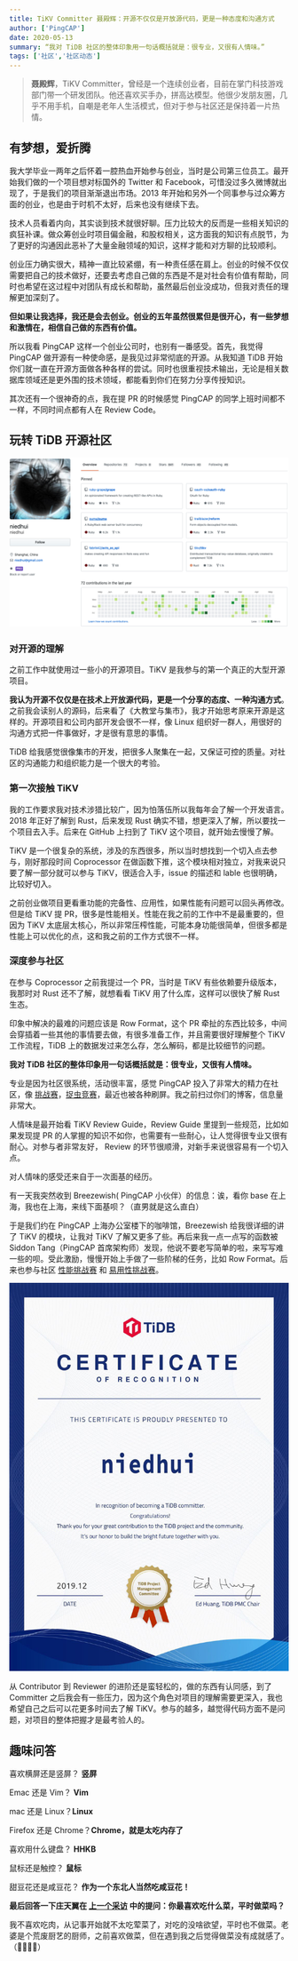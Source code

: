 ```yaml
---
title: TiKV Committer 聂殿辉：开源不仅仅是开放源代码，更是一种态度和沟通方式
author: ['PingCAP']
date: 2020-05-13
summary: “我对 TiDB 社区的整体印象用一句话概括就是：很专业，又很有人情味。”
tags: ['社区','社区动态']
---
```


>**聂殿辉**，TiKV Committer，曾经是一个连续创业者，目前在掌门科技游戏部门带一个研发团队。他还喜欢买手办，拼高达模型。他很少发朋友圈，几乎不用手机，自嘲是老年人生活模式，但对于参与社区还是保持着一片热情。

## 有梦想，爱折腾

我大学毕业一两年之后怀着一腔热血开始参与创业，当时是公司第三位员工。最开始我们做的一个项目想对标国外的 Twitter 和 Facebook，可惜没过多久微博就出现了，于是我们的项目渐渐退出市场。2013 年开始和另外一个同事参与过众筹方面的创业，也是由于时机不太好，后来也没有继续下去。

技术人员看着内向，其实谈到技术就很好聊。压力比较大的反而是一些相关知识的疯狂补课。做众筹创业时项目偏金融，和股权相关，这方面我的知识有点脱节，为了更好的沟通因此恶补了大量金融领域的知识，这样才能和对方聊的比较顺利。

创业压力确实很大，精神一直比较紧绷，有一种责任感在肩上。创业的时候不仅仅需要把自己的技术做好，还要去考虑自己做的东西是不是对社会有价值有帮助，同时也希望在这过程中对团队有成长和帮助，虽然最后创业没成功，但我对责任的理解更加深刻了。

**但如果让我选择，我还是会去创业。创业的五年虽然很累但是很开心，有一些梦想和激情在，相信自己做的东西有价值。**

所以我看 PingCAP 这样一个创业公司时，也别有一番感受。首先，我觉得 PingCAP 做开源有一种使命感，是我见过非常彻底的开源。从我知道 TiDB 开始你们就一直在开源方面做各种各样的尝试。同时也很重视技术输出，无论是相关数据库领域还是更外围的技术领域，都能看到你们在努力分享传授知识。

其次还有一个很神奇的点，我在提 PR 的时候感觉 PingCAP 的同学上班时间都不一样，不同时间点都有人在 Review Code。

## 玩转 TiDB 开源社区

![](media/tikv-committer-niedhui/1-github主页.png)

### 对开源的理解

之前工作中就使用过一些小的开源项目。TiKV 是我参与的第一个真正的大型开源项目。

**我认为开源不仅仅是在技术上开放源代码，更是一个分享的态度、一种沟通方式**。之前我会读别人的源码，后来看了《大教堂与集市》，我才开始思考原来开源是这样的。开源项目和公司内部开发会很不一样，像 Linux 组织好一群人，用很好的沟通方式把一件事做好，才是很有意思的事情。

TiDB 给我感觉很像集市的开发，把很多人聚集在一起，又保证可控的质量。对社区的沟通能力和组织能力是一个很大的考验。

### 第一次接触 TiKV

我的工作要求我对技术涉猎比较广，因为怕落伍所以我每年会了解一个开发语言。2018 年正好了解到 Rust，后来发现 Rust 确实不错，想更深入了解，所以要找一个项目去入手。后来在 GitHub 上扫到了 TiKV 这个项目，就开始去慢慢了解。

TiKV 是一个很复杂的系统，涉及的东西很多，所以当时想找到一个切入点去参与，刚好那段时间 Coprocessor 在做函数下推，这个模块相对独立，对我来说只要了解一部分就可以参与 TiKV，很适合入手，issue 的描述和 lable 也很明确，比较好切入。

之前创业做项目更看重功能的完备性、应用性，如果性能有问题可以回头再修改。但是给 TiKV 提 PR，很多是性能相关。性能在我之前的工作中不是最重要的，但因为 TiKV 太底层太核心，所以非常压榨性能，可能本身功能很简单，但很多都是性能上可以优化的点，这和我之前的工作方式很不一样。

### 深度参与社区

在参与 Coprocessor 之前我提过一个 PR，当时是 TiKV 有些依赖要升级版本，我那时对 Rust 还不了解，就想看看 TiKV 用了什么库，这样可以很快了解 Rust 生态。

印象中解决的最难的问题应该是 Row Format，这个 PR 牵扯的东西比较多，中间会穿插着一些其他的事情要去做，有很多准备工作，并且需要很好理解整个 TiKV 工作流程，TiDB 上的数据发过来怎么存，怎么解码，都是比较细节的问题。

**我对 TiDB 社区的整体印象用一句话概括就是：很专业，又很有人情味。**

专业是因为社区很系统，活动很丰富，感觉 PingCAP 投入了非常大的精力在社区，像 [挑战赛](https://pingcap.com/blog-cn/TiDB-usability-challenge-program/)，[捉虫竞赛](https://pingcap.com/blog-cn/tidb-bug-hunting-guide/)，最近也被各种刷屏。我之前扫过你们的博客，信息量非常大。

人情味是最开始看 TiKV  Review Guide，Review Guide 里提到一些规范，比如如果发现提 PR 的人掌握的知识不如你，也需要有一些耐心，让人觉得很专业又很有耐心。对参与者非常友好， Review 的环节很顺滑，对新手来说很容易有一个切入点。

对人情味的感受还来自于一次面基的经历。

有一天我突然收到 Breezewish( PingCAP 小伙伴）的信息：诶，看你 base 在上海，我也在上海，来线下面基呗？（直男就是这么直白）

于是我们约在 PingCAP 上海办公室楼下的咖啡馆，Breezewish 给我很详细的讲了 TiKV 的模块，让我对 TiKV 了解又更多了些。再后来我一点一点写的函数被 Siddon Tang（PingCAP 首席架构师）发现，他说不要老写简单的啦，来写写难一些的呗。受此激励，慢慢开始上手做了一些阶梯的任务，比如 Row Format。后来也参与社区 [性能挑战赛](https://pingcap.com/blog-cn/pcp-report-202002/) 和 [易用性挑战赛](https://pingcap.com/blog-cn/TiDB-usability-challenge-program/)。

![](media/tikv-committer-niedhui/2-证书.jpg)

从 Contributor 到 Reviewer 的进阶还是蛮轻松的，做的东西有认同感，到了 Committer 之后我会有一些压力，因为这个角色对项目的理解需要更深入，我也希望自己之后可以花更多时间去了解 TiKV。参与的越多，越觉得代码方面不是问题，对项目的整体把握才是最考验人的。

## 趣味问答

喜欢横屏还是竖屏？ **竖屏**

Emac 还是 Vim？ **Vim**

mac 还是 Linux？**Linux**

Firefox 还是 Chrome？**Chrome，就是太吃内存了**

喜欢用什么键盘？ **HHKB**

鼠标还是触控？ **鼠标**

甜豆花还是咸豆花？ **作为一个东北人当然吃咸豆花！**

**最后回答一下庄天翼在 [上一个采访](https://pingcap.com/blog-cn/tikv-committer-zhuangtianyi/) 中的提问：你最喜欢吃什么菜，平时做菜吗？**

我不喜欢吃肉，从记事开始就不太吃荤菜了，对吃的没啥欲望，平时也不做菜。老婆是个荒废厨艺的厨师，之前喜欢做菜，但在遇到我之后觉得做菜没有成就感了。（🤦‍♀🤦‍♂️）